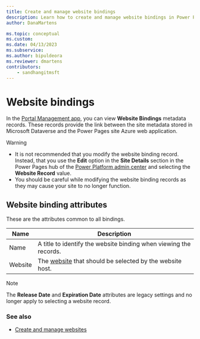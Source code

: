 ```yaml
---
title: Create and manage website bindings
description: Learn how to create and manage website bindings in Power Pages.
author: DanaMartens

ms.topic: conceptual
ms.custom: 
ms.date: 04/13/2023
ms.subservice: 
ms.author: bipuldeora
ms.reviewer: dmartens
contributors:
    - sandhangitmsft
---
```


# Website bindings

In the [Portal Management app](portal-management-app.md), you can view **Website Bindings** metadata records. These records provide the link between the site metadata stored in Microsoft Dataverse and the Power Pages site Azure web application.

> [!WARNING]
> - It is not recommended that you modify the website binding record. Instead, that you use the **Edit** option in the **Site Details** section in the Power Pages hub of the [Power Platform admin center](../admin/admin-overview.md#site-details) and selecting the **Website Record** value.
> - You should be careful while modifying the website binding records as they may cause your site to no longer function.

## Website binding attributes

These are the attributes common to all bindings.

|Name|Description|
|-----|----------|
|Name| A title to identify the website binding when viewing the records.|
|Website|The [website](websites.md) that should be selected by the website host.|

> [!NOTE]
> The **Release Date** and **Expiration Date** attributes are legacy settings and no longer apply to selecting a website record.


### See also
- [Create and manage websites](websites.md)


